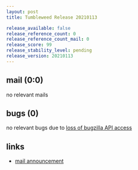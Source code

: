 ```yaml
---
layout: post
title: Tumbleweed Release 20210113

release_available: false
release_reference_count: 0
release_reference_count_mail: 0
release_score: 99
release_stability_level: pending
release_version: 20210113
---
```


## mail (0:0)

no relevant mails

## bugs (0)

<!--more-->

no relevant bugs due to [loss of bugzilla API access](https://bugzilla.opensuse.org/show_bug.cgi?id=1157722)



## links

- [mail announcement](https://github.com/boombatower/tumbleweed-review/issues/10)
